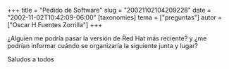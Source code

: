 +++
title = "Pedido de Software"
slug = "20021102104209228"
date = "2002-11-02T10:42:09-06:00"
[taxonomies]
tema = ["preguntas"]
autor = ["Oscar H Fuentes Zorrilla"]
+++

¿Alguien me podría pasar la versión de Red Hat más reciente? y ¿me
podrían informar cuándo se organizaría la siguiente junta y lugar?

Saludos a todos
